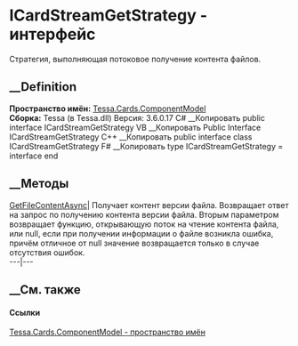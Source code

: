 # ICardStreamGetStrategy - интерфейс
Стратегия, выполняющая потоковое получение контента файлов.
## __Definition
 **Пространство имён:**
[Tessa.Cards.ComponentModel](N_Tessa_Cards_ComponentModel.htm)  
 **Сборка:** Tessa (в Tessa.dll) Версия: 3.6.0.17
C# __Копировать
     public interface ICardStreamGetStrategy
VB __Копировать
     Public Interface ICardStreamGetStrategy
C++ __Копировать
     public interface class ICardStreamGetStrategy
F# __Копировать
     type ICardStreamGetStrategy = interface end
##  __Методы
[GetFileContentAsync](M_Tessa_Cards_ComponentModel_ICardStreamGetStrategy_GetFileContentAsync.htm)|
Получает контент версии файла. Возвращает ответ на запрос по получению
контента версии файла. Вторым параметром возвращает функцию, открывающую поток
на чтение контента файла, или null, если при получении информации о файле
возникла ошибка, причём отличное от null значение возвращается только в случае
отсутствия ошибок.  
---|---  
## __См. также
#### Ссылки
[Tessa.Cards.ComponentModel - пространство
имён](N_Tessa_Cards_ComponentModel.htm)
